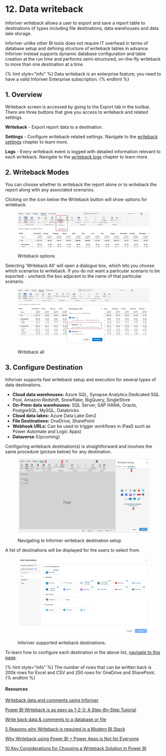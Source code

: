 # 12. Data writeback

Inforiver writeback allows a user to export and save a report table to destinations of types including file destinations, data warehouses and data lake storage.&#x20;

Inforiver unlike other BI tools does not require IT overhead in terms of database setup and defining structure of writeback tables in advance. Inforiver instead supports dynamic database configuration and table creation at the run time and performs semi-structured, on-the-fly writeback to more than one destination at a time.

{% hint style="info" %}
Data writeback is an enterprise feature; you need to have a valid Inforiver Enterprise subscription.
{% endhint %}

## 1. Overview

Writeback screen is accessed by going to the Export tab in the toolbar. There are three buttons that give you access to writeback and related settings.&#x20;

**Writeback** - Export report data to a destination.&#x20;

**Settings** - Configure writeback-related settings. Navigate to the [writeback settings](settings/) chapter to learn more.&#x20;

**Logs** - Every writeback event is logged with detailed information relevant to each writeback. Navigate to the [writeback logs](logs.md) chapter to learn more.



## 2. Writeback Modes

You can choose whether to writeback the report alone or to writeback the report along with any associated scenarios.&#x20;

Clicking on the icon below the Writeback button will show options for writeback.

<figure><img src="../../.gitbook/assets/image (14) (2).png" alt=""><figcaption><p>Writeback options</p></figcaption></figure>

Selecting 'Writeback All' will open a dialogue box, which lets you choose which scenarios to writeback. If you do not want a particular scenario to be exported - uncheck the box adjacent to the name of that particular scenario.

<figure><img src="../../.gitbook/assets/image (16) (3).png" alt=""><figcaption><p>Writeback all</p></figcaption></figure>

## 3. Configure Destination

Inforiver supports fast writeback setup and execution for several types of data destinations.

* **Cloud data warehouses:** Azure SQL, Synapse Analytics Dedicated SQL Pool, Amazon Redshift, Snowflake, BigQuery, SingleStore
* **On-Prem data warehouses:** SQL Server, SAP HANA, Oracle, PostgreSQL, MySQL, Databricks
* **Cloud data lakes:** Azure Data Lake Gen2
* **File Destinations:** OneDrive, SharePoint
* **Webhook URLs:** Can be used to trigger workflows in iPaaS such as Power Automate and Logic Apps)
* **Dataverse** (Upcoming)

Configuring writeback destination(s) is straightforward and involves the same procedure (picture below) for any destination.

<figure><img src="../../.gitbook/assets/image (37).png" alt=""><figcaption><p>Navigating to Inforiver writeback destination setup</p></figcaption></figure>

&#x20;A list of destinations will be displayed for the users to select from.&#x20;

<figure><img src="../../.gitbook/assets/image (74).png" alt=""><figcaption><p>Inforiver supported writeback destinations.</p></figcaption></figure>



To learn how to configure each destination in the above list, [navigate to this page](destinations/#overview).&#x20;

{% hint style="info" %}
The number of rows that can be written back is 200k rows for Excel and CSV and 250 rows for OneDrive and SharePoint.
{% endhint %}

#### Resources

[Writeback data and comments using Inforiver](https://inforiver.com/writeback-powerbi/)

[Power BI Writeback is as easy as 1-2-3: A Step-By-Step Tutorial](https://inforiver.com/blog/writeback/power-bi-data-writeback-123-step-by-step-tutorial/)

[Write back data & comments to a database or file](https://inforiver.com/blog/writeback/write-back-data-comments-database-file-powerbi/)

[5 Reasons why Writeback is required in a Modern BI Stack](https://inforiver.com/blog/writeback/5-reasons-why-writeback-is-required-in-a-modern-bi-stack/)

[Why Writeback using Power BI + Power Apps is Not for Everyone](https://inforiver.com/blog/writeback/writeback-using-powerbi-powerapps-not-for-everyone/)

[10 Key Considerations for Choosing a Writeback Solution in Power BI](https://inforiver.com/blog/writeback/writeback-power-bi-10-key-considerations/)
